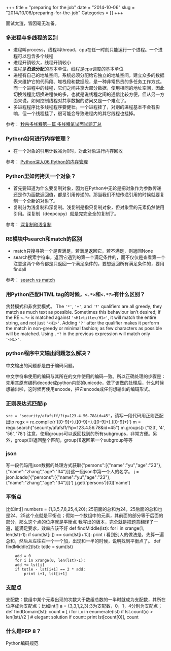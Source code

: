+++
title = "preparing for the job"
date = "2014-10-06"
slug = "2014/10/06/preparing-for-the-job"
Categories = []
+++

面试太渣，皆因毫无准备。

### 多进程与多线程的区别
- 进程叫process，线程叫thread，cpu在任一时刻只能运行一个进程。一个进程可以包含多个线程
- 进程开销较大，线程开销较小
- 进程是**资源分配**的基本单位，线程是cpu调度的基本单位
- 进程有自己的地址空间，系统必须分配给它独立的地址空间，建立众多的数据表来维护它的代码段、堆栈段和数据段，是一种非常昂贵的多任务工作方式。而一个进程中的线程，它们之间共享大部分数据，使用相同的地址空间，因此切换线程比切换进程快的多，也就是说线程之间的通信比较方便，但从另一方面来说，如何控制线程对共享数据的访问又是一个难点了。
- 多进程程序比多线程程序要健壮。一个进程挂了，对别的进程基本不会有影响，但一个线程挂了，很可能会导致进程内的其它线程也挂掉。

参考：
[秒杀多线程第一篇 多线程笔试面试题汇总](http://blog.csdn.net/morewindows/article/details/7392749)

### Python如何进行内存管理？
- 在一个对象的引用计数减为0时，对此对象进行内存回收

参考：
[Python深入06 Python的内存管理](http://www.cnblogs.com/vamei/p/3232088.html)

### Python里如何拷贝一个对象？
- 首先要知道为什么要复制对象，因为在Python中无论是把对象作为参数传递还是作为函数返回值，都是引用传递的。那当我们不想传递引用的时候就要复制一个全新的对象了。
- 复制分为浅复制和深复制。浅复制是指只复制对象，但对象里的元素仍然使用引用。深复制（deepcopy）就是完完全全的复制了。

参考：
[深复制和浅复制](http://blog.csdn.net/sharkw/article/details/1934090)

### RE模块中search和match的区别
- match只搜寻第一个是否满足，若满足返回它，若不满足，则返回None
- search搜索字符串，返回它遇到的第一个满足条件的，而不仅仅是查看第一个
注意这两个命令都是只返回一个满足条件的，要想返回所有满足条件的，要用findall

参考：
[search vs match](https://docs.python.org/2/library/re.html#search-vs-match)

### 用Python匹配HTML tag的时候，`<.*>`和`<.*?>`有什么区别？
贪婪模式和非贪婪模式。
The `'*'`, `'+'`, and `'?'` qualifiers are all greedy; they match as much text as possible. Sometimes this behaviour isn’t desired; if the RE `<.*>` is matched against `'<H1>title</H1>'`, it will match the entire string, and not just `'<H1>'`. Adding `'?'` after the qualifier makes it perform the match in non-greedy or minimal fashion; as few characters as possible will be matched. Using `.*?` in the previous expression will match only `'<H1>'`.
### python程序中文输出问题怎么解决？
中文输出的问题都是由于编码问题。

中文字符串使用的编码与其所在的文件使用的编码一致。所以正确处理的步骤是：先用其原有编码decode成python内部的unicode，做了该做的处理后，什么时候想输出啦，这时候再使用encode，把它encode成任何想输出的编码形式。

### 正则表达式匹配ip
`src = "security/afafsff/?ip=123.4.56.78&id=45"`，请写一段代码用正则匹配出ip
	regx = re.compile(r'([0-9]+)\.([0-9]+)\.([0-9]+)\.([0-9]+)')
	m = regx.search("security/afafsff/?ip=123.4.56.78&id=45")
	m.groups()
	('123', '4', '56', '78')
注意，使用groups可以返回找到的所有subgroups，非常方便。另外，group(0)返回整个匹配，group(1)返回第一个subgroup等等

### json
写一段代码用json数据的处理方式获取{"persons":[{"name":"yu","age":"23"},{"name":"zhang","age":"34"}]}这一段json中第一个人的名字。
	j = json.loads('{"persons":[{"name":"yu","age":"23"},{"name":"zhang","age":"34"}]}')
	j.get('persons')[0]['name']

### 平衡点
比如int[] numbers = {1,3,5,7,8,25,4,20}; 25前面的总和为24，25后面的总和也是24，25这个点就是平衡点；假如一个数组中的元素，其前面的部分等于后面的部分，那么这个点的位序就是平衡点 
我写出的版本，完全就是把题意翻译了一遍，能满足要求，效率应该不好
	def findMiddle(lst):
	    for i in xrange(1, len(lst)-1):
		if sum(lst[:i]) == sum(lst[i+1:]):
		    print i
看到别人的做法是，先算一遍总和，然后从左往右一个一个加，出现和一半的时候，说明找到平衡点了。
	def findMiddle2(lst):
	    totle = sum(lst)

	    add = 0 
	    for i in xrange(0, len(lst)-1):
		add += lst[i]
		if totle - lst[i+1] == 2 * add:
		    print i+1, lst[i+1]
### 支配点
支配数：数组中某个元素出现的次数大于数组总数的一半时就成为支配数，其所在位序成为支配点；比如int[] a = {3,3,1,2,3};3为支配数，0，1，4分别为支配点； 
	def findDomain(lst):
	    count = [ i for i,x in enumerate(lst) if lst.count(x) > len(lst)//2 ]  # elegant solution
	    if count:
		print lst[count[0]], count

### 什么是PEP 8？
Python编码规范
